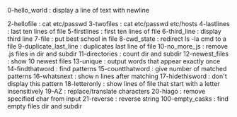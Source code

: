 0-hello_world : display a line of text with newline

2-hellofile : cat etc/passwd
3-twofiles : cat etc/passwd etc/hosts
4-lastlines : last ten lines of file
5-firstlines : first ten lines of file
6-third_line : display third line
7-file : put best school in file
8-cwd_state : redirect ls -la cmd to a file
9-duplicate_last_line : duplicates last line of file
10-no_more_js : remove .js files in dir and subdir
11-directories : count dir and subdir
12-newest_files : show 10 newest files
13-unique : output words that appear exactly once
14-findthatword : find patterns
15-countthatword : give number of matched patterns
16-whatsnext : show n lines after matching
17-hidethisword : don't display this pattern
18-letteronly : show lines of file that start with a letter insensitively
19-AZ : replace/translate characters
20-hiago : remove specified char from input
21-reverse : reverse string
100-empty_casks : find empty files dir and subdir
